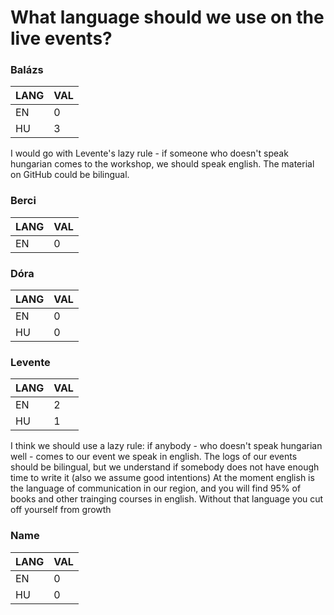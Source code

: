 # What language should we use on the live events?

### Balázs
| LANG  | VAL  | 
|---|---|
|EN   | 0  | 
|HU   | 3  | 

I would go with Levente's lazy rule - if someone who doesn't speak hungarian comes to the workshop, we should speak english. The material on GitHub could be bilingual.

### Berci
| LANG  | VAL  | 
|---|---|
|EN   | 0  |       It think there are meanings lost in translation. I saw some very respected Hungarian professionals teaching english   |HU   | 3  |        and I saw that they could not explain what they wanted well in English and used very simple sentences.                             Statistics,                      ML is very complicated taught in Hungarian, it would be much more complicated in                        English.  I would support the idea                      to hold a workshop in English for special guests.    Event logs                   could be written only in English to save writing it                     twice becasuse they are simpler texts.


### Dóra
| LANG  | VAL  | 
|---|---|
|EN   | 0  | 
|HU   | 0  | 


### Levente
| LANG  | VAL  | 
|---|---|
|EN   | 2  | 
|HU   | 1  | 

I think we should use a lazy rule: if anybody - who doesn't speak hungarian well - comes to our event we speak in english.
The logs of our events should be bilingual, but we understand if somebody does not have enough time to write it (also we assume good intentions)
At the moment english is the language of communication in our region, and you will find 95% of books and other trainging courses in english. Without that language you cut off yourself from growth 


### Name
| LANG  | VAL  | 
|---|---|
|EN   | 0  | 
|HU   | 0  | 
